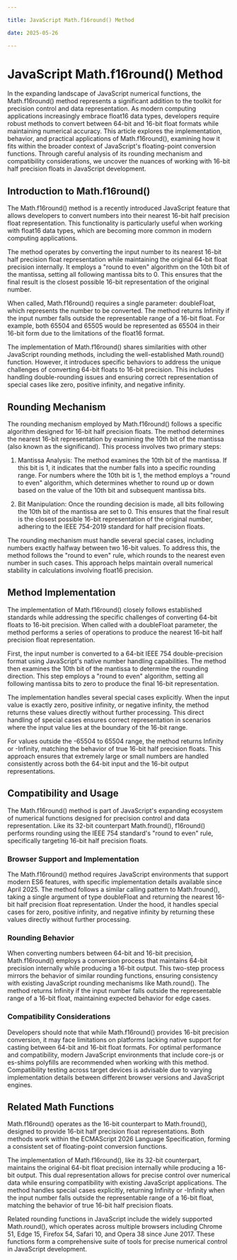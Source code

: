 ```yaml
---

title: JavaScript Math.f16round() Method

date: 2025-05-26

---
```



# JavaScript Math.f16round() Method

In the expanding landscape of JavaScript numerical functions, the Math.f16round() method represents a significant addition to the toolkit for precision control and data representation. As modern computing applications increasingly embrace float16 data types, developers require robust methods to convert between 64-bit and 16-bit float formats while maintaining numerical accuracy. This article explores the implementation, behavior, and practical applications of Math.f16round(), examining how it fits within the broader context of JavaScript's floating-point conversion functions. Through careful analysis of its rounding mechanism and compatibility considerations, we uncover the nuances of working with 16-bit half precision floats in JavaScript development.


## Introduction to Math.f16round()

The Math.f16round() method is a recently introduced JavaScript feature that allows developers to convert numbers into their nearest 16-bit half precision float representation. This functionality is particularly useful when working with float16 data types, which are becoming more common in modern computing applications.

The method operates by converting the input number to its nearest 16-bit half precision float representation while maintaining the original 64-bit float precision internally. It employs a "round to even" algorithm on the 10th bit of the mantissa, setting all following mantissa bits to 0. This ensures that the final result is the closest possible 16-bit representation of the original number.

When called, Math.f16round() requires a single parameter: doubleFloat, which represents the number to be converted. The method returns Infinity if the input number falls outside the representable range of a 16-bit float. For example, both 65504 and 65505 would be represented as 65504 in their 16-bit form due to the limitations of the float16 format.

The implementation of Math.f16round() shares similarities with other JavaScript rounding methods, including the well-established Math.round() function. However, it introduces specific behaviors to address the unique challenges of converting 64-bit floats to 16-bit precision. This includes handling double-rounding issues and ensuring correct representation of special cases like zero, positive infinity, and negative infinity.


## Rounding Mechanism

The rounding mechanism employed by Math.f16round() follows a specific algorithm designed for 16-bit half precision floats. The method determines the nearest 16-bit representation by examining the 10th bit of the mantissa (also known as the significand). This process involves two primary steps:

1. Mantissa Analysis: The method examines the 10th bit of the mantissa. If this bit is 1, it indicates that the number falls into a specific rounding range. For numbers where the 10th bit is 1, the method employs a "round to even" algorithm, which determines whether to round up or down based on the value of the 10th bit and subsequent mantissa bits.

2. Bit Manipulation: Once the rounding decision is made, all bits following the 10th bit of the mantissa are set to 0. This ensures that the final result is the closest possible 16-bit representation of the original number, adhering to the IEEE 754-2019 standard for half precision floats.

The rounding mechanism must handle several special cases, including numbers exactly halfway between two 16-bit values. To address this, the method follows the "round to even" rule, which rounds to the nearest even number in such cases. This approach helps maintain overall numerical stability in calculations involving float16 precision.


## Method Implementation

The implementation of Math.f16round() closely follows established standards while addressing the specific challenges of converting 64-bit floats to 16-bit precision. When called with a doubleFloat parameter, the method performs a series of operations to produce the nearest 16-bit half precision float representation.

First, the input number is converted to a 64-bit IEEE 754 double-precision format using JavaScript's native number handling capabilities. The method then examines the 10th bit of the mantissa to determine the rounding direction. This step employs a "round to even" algorithm, setting all following mantissa bits to zero to produce the final 16-bit representation.

The implementation handles several special cases explicitly. When the input value is exactly zero, positive infinity, or negative infinity, the method returns these values directly without further processing. This direct handling of special cases ensures correct representation in scenarios where the input value lies at the boundary of the 16-bit range.

For values outside the -65504 to 65504 range, the method returns Infinity or -Infinity, matching the behavior of true 16-bit half precision floats. This approach ensures that extremely large or small numbers are handled consistently across both the 64-bit input and the 16-bit output representations.


## Compatibility and Usage

The Math.f16round() method is part of JavaScript's expanding ecosystem of numerical functions designed for precision control and data representation. Like its 32-bit counterpart Math.fround(), f16round() performs rounding using the IEEE 754 standard's "round to even" rule, specifically targeting 16-bit half precision floats.


### Browser Support and Implementation

The Math.f16round() method requires JavaScript environments that support modern ES6 features, with specific implementation details available since April 2025. The method follows a similar calling pattern to Math.fround(), taking a single argument of type doubleFloat and returning the nearest 16-bit half precision float representation. Under the hood, it handles special cases for zero, positive infinity, and negative infinity by returning these values directly without further processing.


### Rounding Behavior

When converting numbers between 64-bit and 16-bit precision, Math.f16round() employs a conversion process that maintains 64-bit precision internally while producing a 16-bit output. This two-step process mirrors the behavior of similar rounding functions, ensuring consistency with existing JavaScript rounding mechanisms like Math.round(). The method returns Infinity if the input number falls outside the representable range of a 16-bit float, maintaining expected behavior for edge cases.


### Compatibility Considerations

Developers should note that while Math.f16round() provides 16-bit precision conversion, it may face limitations on platforms lacking native support for casting between 64-bit and 16-bit float formats. For optimal performance and compatibility, modern JavaScript environments that include core-js or es-shims polyfills are recommended when working with this method. Compatibility testing across target devices is advisable due to varying implementation details between different browser versions and JavaScript engines.


## Related Math Functions

Math.f16round() operates as the 16-bit counterpart to Math.fround(), designed to provide 16-bit half precision float representations. Both methods work within the ECMAScript 2026 Language Specification, forming a consistent set of floating-point conversion functions.

The implementation of Math.f16round(), like its 32-bit counterpart, maintains the original 64-bit float precision internally while producing a 16-bit output. This dual representation allows for precise control over numerical data while ensuring compatibility with existing JavaScript applications. The method handles special cases explicitly, returning Infinity or -Infinity when the input number falls outside the representable range of a 16-bit float, matching the behavior of true 16-bit half precision floats.

Related rounding functions in JavaScript include the widely supported Math.round(), which operates across multiple browsers including Chrome 51, Edge 15, Firefox 54, Safari 10, and Opera 38 since June 2017. These functions form a comprehensive suite of tools for precise numerical control in JavaScript development.

